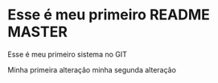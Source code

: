 <h1>Esse é meu primeiro README MASTER</h1>
Esse é meu primeiro sistema no GIT

Minha primeira alteração
minha segunda alteração